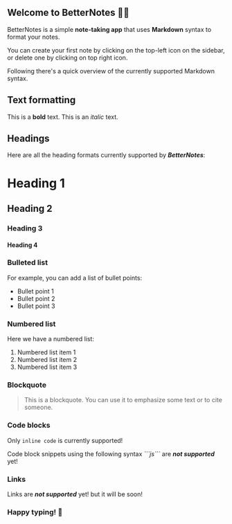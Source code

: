 ## Welcome to BetterNotes 👋🏻

BetterNotes is a simple **note-taking app** that uses **Markdown** syntax to format your notes.

You can create your first note by clicking on the top-left icon on the sidebar, or delete one by clicking on top right icon.

Following there's a quick overview of the currently supported Markdown syntax.

## Text formatting

This is a **bold** text.
This is an *italic* text.

## Headings

Here are all the heading formats currently supported by ***BetterNotes***:

# Heading 1

## Heading 2

### Heading 3

#### Heading 4

### Bulleted list

For example, you can add a list of bullet points:

* Bullet point 1
* Bullet point 2
* Bullet point 3

### Numbered list

Here we have a numbered list:

1. Numbered list item 1
2. Numbered list item 2
3. Numbered list item 3

### Blockquote

> This is a blockquote. You can use it to emphasize some text or to cite someone.

### Code blocks

Only `inline code` is currently supported!

Code block snippets using the following syntax *\`\`\`js\`\`\`* are ***not supported*** yet!

### Links

Links are ***not supported*** yet! but it will be soon!

### Happy typing! 🚀